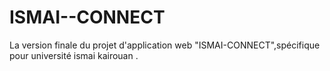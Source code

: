 # ISMAI--CONNECT
La version finale du projet d'application web "ISMAI-CONNECT",spécifique pour université ismai kairouan .
